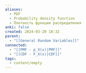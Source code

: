 ```yaml
---
aliases:
  - PDF
  - Probability density function
  - Плотность функции распределения
anki: false
created: 2024-03-20 18:32
parent:
  - "[[General Random Variables]]"
connected:
  - "[[PMF - p_X(x)|PMF]]"
  - "[[CDF - F_X(x)|CDF]]"
tags:
  - content/empty
---
```

